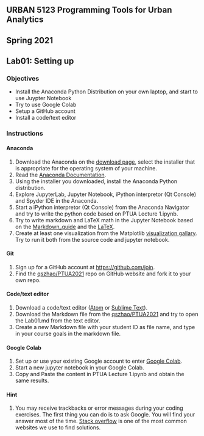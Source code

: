 ## URBAN 5123 Programming Tools for Urban Analytics
## Spring 2021
## Lab01: Setting up

### Objectives

 - Install the Anaconda Python Distribution on your own laptop, and start to use Juypter Notebook
 - Try to use Google Colab
 - Setup a GitHub account
 - Install a code/text editor

### Instructions

#### Anaconda

 1. Download the Anaconda on the [download page][anaconda], select the installer that is appropriate for the operating system of your machine.
 2. Read the [Anaconda Documentation][anaconda_doc].
 3. Using the installer you downloaded, install the Anaconda Python distribution.
 4. Explore JupyterLab, Jupyter Notebook, iPython interpretor (Qt Console) and Spyder IDE in the Anaconda.  
 5. Start a iPython interpretor (Qt Console) from the Anaconda Navigator and try to write the python code based on PTUA Lecture 1.ipynb.
 6. Try to write markdown and LaTeX math in the Jupyter Notebook based on the [Markdown_guide][markdown] and the [LaTeX][LaTex_math].
 7. Create at least one visualization from the Matplotlib [visualization gallary][gallary]. Try to run it both from the source code and jupyter notebook. 

#### Git
 1. Sign up for a GitHub account at https://github.com/join.
 2. Find the [qszhao/PTUA2021][repo] repo on GitHub website and fork it to your own repo.

#### Code/text editor
 1. Download a code/text editor ([Atom][Atom] or [Sublime Text][Sublime]).
 2. Download the Markdown file from the [qszhao/PTUA2021][repo] and try to open the Lab01.md from the text editor.
 3. Create a new Markdown file with your student ID as file name, and type in your course goals in the markdown file. 

#### Google Colab
 1. Set up or use your existing Google account to enter [Google Colab][colab].
 2. Start a new jupyter notebook in your Google Colab.
 3. Copy and Paste the content in PTUA Lecture 1.ipynb and obtain the same results.
 
#### Hint
 1. You may receive trackbacks or error messages during your coding exercises. The first thing you can do is to ask Google. You will find your answer most of the time. [Stack overflow][stackoverflow] is one of the most common websites we use to find solutions. 
 
[anaconda]: https://www.anaconda.com/distribution/#download-section
[anaconda_doc]: https://docs.anaconda.com/anaconda/
[markdown]: https://www.markdownguide.org/basic-syntax/
[Atom]: https://atom.io/
[Sublime]: https://www.sublimetext.com/3
[LaTex_math]: https://www.math.ubc.ca/~pwalls/math-python/jupyter/latex/
[repo]: https://github.com/qszhao/PTUA2020#
[colab]: https://colab.research.google.com/notebooks/welcome.ipynb?hl=en#recent=true
[gallary]: https://matplotlib.org/3.1.1/gallery/index.html
[stackoverflow]: https://stackoverflow.com/
